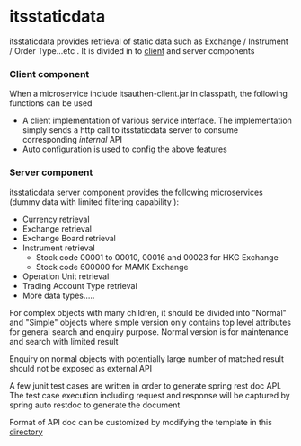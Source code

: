 # itsstaticdata

itsstaticdata provides retrieval of static data such as Exchange / Instrument / Order Type...etc .  It is divided in to [client](https://github.com/kc2wong/itsmicrosrv/tree/master/serv-staticdata-client) and server components

### Client component
When a microservice include itsauthen-client.jar in classpath, the following functions can be used
- A client implementation of various service interface.  The implementation simply sends a http call to itsstaticdata server to consume corresponding _internal_ API
- Auto configuration is used to config the above features

### Server component
itsstaticdata server component provides the following microservices (dummy data with limited filtering capability ):
  - Currency retrieval 
  - Exchange retrieval
  - Exchange Board retrieval
  - Instrument retrieval
    - Stock code 00001 to 00010, 00016 and 00023 for HKG Exchange
    - Stock code 600000 for MAMK Exchange    
  - Operation Unit retrieval
  - Trading Account Type retrieval
  - More data types.....

  
For complex objects with many children, it should be divided into "Normal" and "Simple" objects where simple version only contains top level attributes for general search and enquiry purpose.  Normal version is for maintenance and search with limited result<br>

Enquiry on normal objects with potentially large number of matched result should not be exposed as external API

A few junit test cases are written in order to generate spring rest doc API.  The test case execution including request and response will be captured by spring auto restdoc to generate the document<br>

Format of API doc can be customized by modifying the template in this [directory](src/docs/asciidoc)
 
  